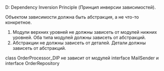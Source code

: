 D: Dependency Inversion Principle (Принцип инверсии зависимостей).

Объектом зависимости должна быть абстракция, а не что-то конкретное.

1) Модули верхних уровней не должны зависеть от модулей нижних уровней. Оба типа модулей должны зависеть от абстракций.
2) Абстракции не должны зависеть от деталей. Детали должны зависеть от абстракций.

class OrderProcessor_DIP не зависит от модулей interface MailSender и interface OrderRepository
